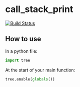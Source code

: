 # call_stack_print
[![Build Status](https://travis-ci.org/davidkristoffersen/call_stack_print.svg?branch=master)](https://travis-ci.org/davidkristoffersen/call_stack_print)

## How to use

In a python file:

```python
import tree
```

At the start of your main function:

```python
tree.enable(globals())
```
